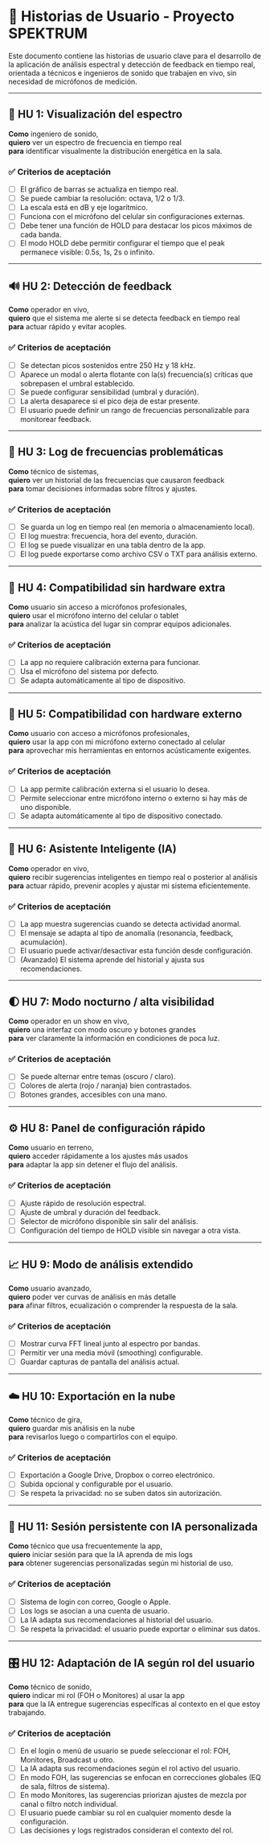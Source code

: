 # 📘 Historias de Usuario - Proyecto SPEKTRUM

Este documento contiene las historias de usuario clave para el desarrollo de la aplicación de análisis espectral y detección de feedback en tiempo real, orientada a técnicos e ingenieros de sonido que trabajen en vivo, sin necesidad de micrófonos de medición.

---

## 🎯 HU 1: Visualización del espectro

**Como** ingeniero de sonido,  
**quiero** ver un espectro de frecuencia en tiempo real  
**para** identificar visualmente la distribución energética en la sala.

### ✅ Criterios de aceptación
- [ ] El gráfico de barras se actualiza en tiempo real.
- [ ] Se puede cambiar la resolución: octava, 1/2 o 1/3.
- [ ] La escala está en dB y eje logarítmico.
- [ ] Funciona con el micrófono del celular sin configuraciones externas.
- [ ] Debe tener una función de HOLD para destacar los picos máximos de cada banda.
- [ ] El modo HOLD debe permitir configurar el tiempo que el peak permanece visible: 0.5s, 1s, 2s o infinito.

---

## 🔊 HU 2: Detección de feedback

**Como** operador en vivo,  
**quiero** que el sistema me alerte si se detecta feedback en tiempo real  
**para** actuar rápido y evitar acoples.

### ✅ Criterios de aceptación
- [ ] Se detectan picos sostenidos entre 250 Hz y 18 kHz.
- [ ] Aparece un modal o alerta flotante con la(s) frecuencia(s) críticas que sobrepasen el umbral establecido.
- [ ] Se puede configurar sensibilidad (umbral y duración).
- [ ] La alerta desaparece si el pico deja de estar presente.
- [ ] El usuario puede definir un rango de frecuencias personalizable para monitorear feedback.

---

## 📝 HU 3: Log de frecuencias problemáticas

**Como** técnico de sistemas,  
**quiero** ver un historial de las frecuencias que causaron feedback  
**para** tomar decisiones informadas sobre filtros y ajustes.

### ✅ Criterios de aceptación
- [ ] Se guarda un log en tiempo real (en memoria o almacenamiento local).
- [ ] El log muestra: frecuencia, hora del evento, duración.
- [ ] El log se puede visualizar en una tabla dentro de la app.
- [ ] El log puede exportarse como archivo CSV o TXT para análisis externo.

---

## 📱 HU 4: Compatibilidad sin hardware extra

**Como** usuario sin acceso a micrófonos profesionales,  
**quiero** usar el micrófono interno del celular o tablet  
**para** analizar la acústica del lugar sin comprar equipos adicionales.

### ✅ Criterios de aceptación
- [ ] La app no requiere calibración externa para funcionar.
- [ ] Usa el micrófono del sistema por defecto.
- [ ] Se adapta automáticamente al tipo de dispositivo.

---

## 📱 HU 5: Compatibilidad con hardware externo

**Como** usuario con acceso a micrófonos profesionales,  
**quiero** usar la app con mi micrófono externo conectado al celular  
**para** aprovechar mis herramientas en entornos acústicamente exigentes.

### ✅ Criterios de aceptación
- [ ] La app permite calibración externa si el usuario lo desea.
- [ ] Permite seleccionar entre micrófono interno o externo si hay más de uno disponible.
- [ ] Se adapta automáticamente al tipo de dispositivo conectado.

---

## 🤖 HU 6: Asistente Inteligente (IA)

**Como** operador en vivo,  
**quiero** recibir sugerencias inteligentes en tiempo real o posterior al análisis  
**para** actuar rápido, prevenir acoples y ajustar mi sistema eficientemente.

### ✅ Criterios de aceptación
- [ ] La app muestra sugerencias cuando se detecta actividad anormal.
- [ ] El mensaje se adapta al tipo de anomalía (resonancia, feedback, acumulación).
- [ ] El usuario puede activar/desactivar esta función desde configuración.
- [ ] (Avanzado) El sistema aprende del historial y ajusta sus recomendaciones.

---

## 🌓 HU 7: Modo nocturno / alta visibilidad

**Como** operador en un show en vivo,  
**quiero** una interfaz con modo oscuro y botones grandes  
**para** ver claramente la información en condiciones de poca luz.

### ✅ Criterios de aceptación
- [ ] Se puede alternar entre temas (oscuro / claro).
- [ ] Colores de alerta (rojo / naranja) bien contrastados.
- [ ] Botones grandes, accesibles con una mano.

---

## ⚙️ HU 8: Panel de configuración rápido

**Como** usuario en terreno,  
**quiero** acceder rápidamente a los ajustes más usados  
**para** adaptar la app sin detener el flujo del análisis.

### ✅ Criterios de aceptación
- [ ] Ajuste rápido de resolución espectral.
- [ ] Ajuste de umbral y duración del feedback.
- [ ] Selector de micrófono disponible sin salir del análisis.
- [ ] Configuración del tiempo de HOLD visible sin navegar a otra vista.

---

## 📈 HU 9: Modo de análisis extendido

**Como** usuario avanzado,  
**quiero** poder ver curvas de análisis en más detalle  
**para** afinar filtros, ecualización o comprender la respuesta de la sala.

### ✅ Criterios de aceptación
- [ ] Mostrar curva FFT lineal junto al espectro por bandas.
- [ ] Permitir ver una media móvil (smoothing) configurable.
- [ ] Guardar capturas de pantalla del análisis actual.

---

## ☁️ HU 10: Exportación en la nube

**Como** técnico de gira,  
**quiero** guardar mis análisis en la nube  
**para** revisarlos luego o compartirlos con el equipo.

### ✅ Criterios de aceptación
- [ ] Exportación a Google Drive, Dropbox o correo electrónico.
- [ ] Subida opcional y configurable por el usuario.
- [ ] Se respeta la privacidad: no se suben datos sin autorización.

---

## 🧠 HU 11: Sesión persistente con IA personalizada

**Como** técnico que usa frecuentemente la app,  
**quiero** iniciar sesión para que la IA aprenda de mis logs  
**para** obtener sugerencias personalizadas según mi historial de uso.

### ✅ Criterios de aceptación
- [ ] Sistema de login con correo, Google o Apple.
- [ ] Los logs se asocian a una cuenta de usuario.
- [ ] La IA adapta sus recomendaciones al historial del usuario.
- [ ] Se respeta la privacidad: el usuario puede exportar o eliminar sus datos.

---

## 🎛️ HU 12: Adaptación de IA según rol del usuario

**Como** técnico de sonido,  
**quiero** indicar mi rol (FOH o Monitores) al usar la app  
**para** que la IA entregue sugerencias específicas al contexto en el que estoy trabajando.

### ✅ Criterios de aceptación
- [ ] En el login o menú de usuario se puede seleccionar el rol: FOH, Monitores, Broadcast u otro.
- [ ] La IA adapta sus recomendaciones según el rol activo del usuario.
- [ ] En modo FOH, las sugerencias se enfocan en correcciones globales (EQ de sala, filtros de sistema).
- [ ] En modo Monitores, las sugerencias priorizan ajustes de mezcla por canal o filtro notch individual.
- [ ] El usuario puede cambiar su rol en cualquier momento desde la configuración.
- [ ] Las decisiones y logs registrados consideran el contexto del rol.
